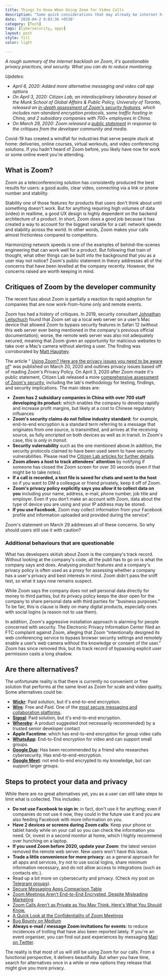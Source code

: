 ```yaml
---
title: Things to Know When Using Zoom for Video Calls
description: "Some quick considerations that may already be internet history after April 2020"
date: '2020-04-2 9:03:36 +0530'
category: [Tech]
tags: [Cybersecurity, apps]
layout: post
style: fill
color: light

---
```


*A rough summary of the internet backlash on Zoom, it's questionable privacy practices, and security. What you can do to reduce monitoring.*

*Updates:* 
- *April 6, 2020: Added more alternative messaging and video call app options*
- *On April 3, 2020: Citizen Lab, an interdisciplinary laboratory based at the Munk School of Global Affairs & Public Policy, University of Toronto, released an [in-depth assessment of Zoom's security features](https://citizenlab.ca/2020/04/move-fast-roll-your-own-crypto-a-quick-look-at-the-confidentiality-of-zoom-meetings/), which includes non-standard encryption protocols, some traffic hosting in China, and 2 subsidiary companies with 700+ employees in China.*
- *On March 29, 2020: Zoom released a [public statement](https://zoom.us/privacy) in response to the critiques from the developer community and media.*


Covid-19 has created a windfall for industries that serve people stuck at home: deliveries, online courses, virtual workouts, and video conferencing solutions. If you hadn't heard of Zoom before, you likely have now for work or some online event you're attending.

## What is Zoom? 
Zoom as a teleconferencing solution has consistently produced the best results for users: a good audio, clear video, connecting via a link or phone number and stability.

Stability one of those features for products that users don't think about until something doesn't work. But for anything requiring high volumes of data (video) in realtime, a good UX design is highly dependent on the backend architecture of a product. In short, Zoom does a good job because it has created a way to account for the biggest variable for a call: network speeds and stability across the world. In other words, Zoom makes your calls almost frictionless compared to competitors.

Harmonizing network speeds is one of the examples of behind-the-scenes engineering that can work well for a product. But following that train of thought, what other things can be built into the background that you as a user may not notice? Zoom's public statement in theory addresses all of the concerns that have been levelled at the company recently. However, the concerns raised are worth keeping in mind.

## Critiques of Zoom by the developer community

The recent fuss about Zoom is partially a reaction its rapid adoption for companies that are now work-from-home only and remote events.

Zoom has had a history of critiques. In 2019, security consultant [Johnathan Leitschuch](https://medium.com/bugbountywriteup/zoom-zero-day-4-million-webcams-maybe-an-rce-just-get-them-to-visit-your-website-ac75c83f4ef5) found that Zoom set up a local web server on a user’s Mac device that allowed Zoom to bypass security features in Safari 12 (without this web server ever being mentioned in the company's previous official documentation); worse, the remote web server was also not adequately secured, meaning that Zoom given an opportunity for malicious websites to take over a Mac’s camera without alerting a user. The finding was corroborated by [Matt Haughey](https://twitter.com/mathowie/status/1148391109824921600?ref_src=twsrc%5Etfw).

The article "
[Using Zoom? Here are the privacy issues you need to be aware of](https://securityboulevard.com/2020/03/using-zoom-here-are-the-privacy-issues-you-need-to-be-aware-of/)" was published on March 20, 2020 and outlines privacy issues based off of reading Zoom's Privacy Policy. On April 3, 2020 after Zoom made it's public statement, Citizen Lab released a more [comprehensive assessment of Zoom's security](https://citizenlab.ca/2020/04/move-fast-roll-your-own-crypto-a-quick-look-at-the-confidentiality-of-zoom-meetings/), including the lab's methodology for testing, findings, and security implications. The main ideas are:

- **Zoom has 2 subsidiary companies in China with over 700 staff developing its product:** which enables the company to develop rapidly and increase profit margins, but likely at a cost to Chinese regulatory influances
- **Zoom's security claims do not follow industry standard:** for example, end-to-end encryption is a standard term referring to a message that originates from one source, is transmitted, and arrives at the receiving source, as fully encripted on both devices as well as in transit. In Zoom's case, this is *only in transit*. 
- **Security vulernability** such as the one mentioned above.In addition, the security protocols claimed to have been used seem to have security vulnerabilities. Please read the [Citizen Lab articles for further details](https://citizenlab.ca/2020/04/move-fast-roll-your-own-crypto-a-quick-look-at-the-confidentiality-of-zoom-meetings/).
- **Zoom allows a host to track attendees' attention** by notifying if someone has closed the Zoom screen for over 30 seconds (even if that might be to take notes).
- **If a call is recorded, a text file is saved for chats and sent to the host** so if you want to DM a colleague or friend privately, keep it off of Zoom.
- **Zoom's privacy policy explicitly says you allow it to collect data on you** including your name, address, e-mail, phone number, job title and employer. Even if you don’t make an account with Zoom, data about the type of device you are using and your IP address may be stored. 
- **If you use Facebook**, Zoom may collect information from your Facebook profile and information uploaded and provided during the service”.

Zoom's statement on March 29 addresses all of these concerns. So why should users still use it with caution?

### Additional behaviours that are questionable
What has developers skitish about Zoom is the company's track record. Without looking at the company's code, all the publi has to go on is what the company says and does. Analysing product features and a company's privacy policy is often used as a proxy for assessing whether a company has a user's privacy and best interests in mind. Zoom didn't pass the sniff test, so what it says now remains suspect.

While Zoom says the company does not sell personal data directly for money to third parties, but its privacy policy keeps the door open for the company to share personal data with third parties for “business purposes.” To be fair, this is clause is likely on many digital products, especially ones with social logins (a reason not to use them).

In addition, Zoom's aggressive installation approach is alarming for people concerned with security. The Electronic Privacy Information Center filed an FTC complaint against Zoom, alleging that Zoom “intentionally designed its web conferencing service to bypass browser security settings and remotely enable a user’s web camera without the knowledge or consent of the user.” Zoom has since removed this, but its track record of bypassing explicit user permission casts a long shadow.

## Are there alternatives?
The unfortunate reality is that there is currently no convenient or free solution that performs at the same level as Zoom for scale and video quality. Some alternatives could be:
- [**Wickr**](https://wickr.com/): Paid solution, but it's end-to-end encryption.
- [**Wire**](https://wire.com/en/): Free and Paid. One of the [most secure messaging and collaboration platforms](https://www.securemessagingapps.com/). 
- [**Signal**](https://wickr.com/): Paid solution, but it's end-to-end encryption.
- [**Whereby**](https://whereby.com/): A product suggested (not necessarily recommended) by a trusted senior developer contact
- **Apple Facetime**: which has end-to-end encryption for group video calls
- [**WhatsApp**](https://web.whatsapp.com/): End-to-End encryption for video and can support small groups.
- [**Google Duo**](https://duo.google.com/about/): Has been recommended by a friend who researches cybersecurity. Has end-to-end-encryption.
- [**Google Meet**](https://meet.google.com/): not end-to-end encrypted to my knowledge, but can support larger groups.

## Steps to protect your data and privacy
While there are no great alternatives yet, you as a user can still take steps to limit what is collected. This includes:

-  **Do not use Facebook to sign in**: in fact, don't use it for anything; even if companies do not use it now, they could in the future use it and you are also feeding Facebook with more information on you.
-  **Have 2 devices or screens during Zoom calls**: Keep your phone or tablet handy while on your call so you can check the information you need. Or, invest in a second monitor at home, which I highly recommend over hunching on a laptop. 
-  **If you used Zoom before 2020, update your Zoom**: the latest version removed the remote web server. New users won't have this issue.
- **Trade a little convenience for more privacy**: as a general approach for all apps and services, try not to use social logins, share minimum information necessary, and do not allow access to integrations (such as contacts etc.).
-  Read up a bit more on cybersecurity and privacy. (Check my post on [Telegram groups](https://shenchingtou.github.io/covid-19/cybersecurity/covid19-telegram-groups-germany.html)).
  - [Secure Messaging Apps Comparison Table](https://www.securemessagingapps.com/)
  - [Zoom Meetings Aren’t End-to-End Encrypted, Despite Misleading Marketing](https://theintercept.com/2020/03/31/zoom-meeting-encryption/)
  - [Zoom Calls Aren't as Private as You May Think. Here's What You Should Know.](https://www.consumerreports.org/video-conferencing-services/zoom-teleconferencing-privacy-concerns/)
  - [A Quick Look at the Confidentiality of Zoom Meetings](https://citizenlab.ca/2020/04/move-fast-roll-your-own-crypto-a-quick-look-at-the-confidentiality-of-zoom-meetings/)
  - [Bug Bounty on Medium](https://medium.com/bugbountywriteup/tagged/bug-bounty)
 - **Always e-mail / message Zoom invitations for events**: to reduce incidences of trolling that have also been reported lately. If you're an event organiser, you can find out past experiences by messaging [Mari on Twitter](https://twitter.com/marielli).
 
  The reality is that most of us will still be using Zoom for our calls. From a functional perspective, it delivers beautifully. But when you have time, search for alternatives once in a while or new options they release that might give you more privacy.

